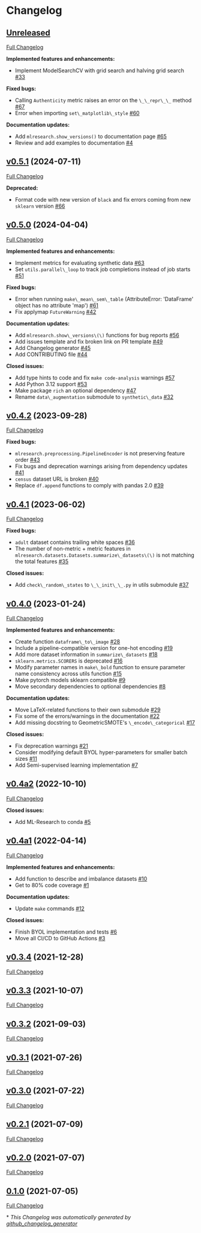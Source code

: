 # Changelog

## [Unreleased](https://github.com/joaopfonseca/ml-research/tree/HEAD)

[Full Changelog](https://github.com/joaopfonseca/ml-research/compare/v0.5.1...HEAD)

**Implemented features and enhancements:**

- Implement ModelSearchCV with grid search and halving grid search [\#33](https://github.com/joaopfonseca/ml-research/issues/33)

**Fixed bugs:**

- Calling ``Authenticity`` metric raises an error on the ``\_\_repr\_\_`` method [\#67](https://github.com/joaopfonseca/ml-research/issues/67)
- Error when importing ``set\_matplotlib\_style`` [\#60](https://github.com/joaopfonseca/ml-research/issues/60)

**Documentation updates:**

- Add `mlresearch.show_versions()` to documentation page [\#65](https://github.com/joaopfonseca/ml-research/issues/65)
- Review and add examples to documentation [\#4](https://github.com/joaopfonseca/ml-research/issues/4)

## [v0.5.1](https://github.com/joaopfonseca/ml-research/tree/v0.5.1) (2024-07-11)

[Full Changelog](https://github.com/joaopfonseca/ml-research/compare/v0.5.0...v0.5.1)

**Deprecated:**

- Format code with new version of ``black`` and fix errors coming from new ``sklearn`` version [\#66](https://github.com/joaopfonseca/ml-research/issues/66)

## [v0.5.0](https://github.com/joaopfonseca/ml-research/tree/v0.5.0) (2024-04-04)

[Full Changelog](https://github.com/joaopfonseca/ml-research/compare/v0.4.2...v0.5.0)

**Implemented features and enhancements:**

- Implement metrics for evaluating synthetic data [\#63](https://github.com/joaopfonseca/ml-research/issues/63)
- Set ``utils.parallel\_loop`` to track job completions instead of job starts [\#51](https://github.com/joaopfonseca/ml-research/issues/51)

**Fixed bugs:**

- Error when running ``make\_mean\_sem\_table`` \(AttributeError: 'DataFrame' object has no attribute 'map'\)  [\#61](https://github.com/joaopfonseca/ml-research/issues/61)
- Fix applymap `FutureWarning` [\#42](https://github.com/joaopfonseca/ml-research/issues/42)

**Documentation updates:**

- Add ``mlresearch.show\_versions\(\)`` functions for bug reports [\#56](https://github.com/joaopfonseca/ml-research/issues/56)
- Add issues template and fix broken link on PR template [\#49](https://github.com/joaopfonseca/ml-research/issues/49)
- Add Changelog generator [\#45](https://github.com/joaopfonseca/ml-research/issues/45)
- Add CONTRIBUTING file [\#44](https://github.com/joaopfonseca/ml-research/issues/44)

**Closed issues:**

- Add type hints to code and fix ``make code-analysis`` warnings [\#57](https://github.com/joaopfonseca/ml-research/issues/57)
- Add Python 3.12 support [\#53](https://github.com/joaopfonseca/ml-research/issues/53)
- Make package `rich` an optional dependency [\#47](https://github.com/joaopfonseca/ml-research/issues/47)
- Rename ``data\_augmentation`` submodule to ``synthetic\_data`` [\#32](https://github.com/joaopfonseca/ml-research/issues/32)

## [v0.4.2](https://github.com/joaopfonseca/ml-research/tree/v0.4.2) (2023-09-28)

[Full Changelog](https://github.com/joaopfonseca/ml-research/compare/v0.4.1...v0.4.2)

**Fixed bugs:**

- `mlresearch.preprocessing.PipelineEncoder` is not preserving feature order [\#43](https://github.com/joaopfonseca/ml-research/issues/43)
- Fix bugs and deprecation warnings arising from dependency updates [\#41](https://github.com/joaopfonseca/ml-research/issues/41)
- ``census`` dataset URL is broken [\#40](https://github.com/joaopfonseca/ml-research/issues/40)
- Replace ``df.append`` functions to comply with pandas 2.0 [\#39](https://github.com/joaopfonseca/ml-research/issues/39)

## [v0.4.1](https://github.com/joaopfonseca/ml-research/tree/v0.4.1) (2023-06-02)

[Full Changelog](https://github.com/joaopfonseca/ml-research/compare/v0.4.0...v0.4.1)

**Fixed bugs:**

- ``adult`` dataset contains trailing white spaces [\#36](https://github.com/joaopfonseca/ml-research/issues/36)
- The number of non-metric + metric features in ``mlresearch.datasets.Datasets.summarize\_datasets\(\)`` is not matching the total features [\#35](https://github.com/joaopfonseca/ml-research/issues/35)

**Closed issues:**

- Add ``check\_random\_states`` to ``\_\_init\_\_.py`` in utils submodule [\#37](https://github.com/joaopfonseca/ml-research/issues/37)

## [v0.4.0](https://github.com/joaopfonseca/ml-research/tree/v0.4.0) (2023-01-24)

[Full Changelog](https://github.com/joaopfonseca/ml-research/compare/v0.4a2...v0.4.0)

**Implemented features and enhancements:**

- Create function ``dataframe\_to\_image`` [\#28](https://github.com/joaopfonseca/ml-research/issues/28)
- Include a pipeline-compatible version for one-hot encoding [\#19](https://github.com/joaopfonseca/ml-research/issues/19)
- Add more dataset information in ``summarize\_datasets`` [\#18](https://github.com/joaopfonseca/ml-research/issues/18)
- ``sklearn.metrics.SCORERS`` is deprecated [\#16](https://github.com/joaopfonseca/ml-research/issues/16)
- Modify parameter names in ``make\_bold`` function to ensure parameter name consistency across utils function [\#15](https://github.com/joaopfonseca/ml-research/issues/15)
- Make pytorch models sklearn compatible [\#9](https://github.com/joaopfonseca/ml-research/issues/9)
- Move secondary dependencies to optional dependencies [\#8](https://github.com/joaopfonseca/ml-research/issues/8)

**Documentation updates:**

- Move LaTeX-related functions to their own submodule [\#29](https://github.com/joaopfonseca/ml-research/issues/29)
- Fix some of the errors/warnings in the documentation [\#22](https://github.com/joaopfonseca/ml-research/issues/22)
- Add missing docstring to GeometricSMOTE's ``\_encode\_categorical`` [\#17](https://github.com/joaopfonseca/ml-research/issues/17)

**Closed issues:**

- Fix deprecation warnings [\#21](https://github.com/joaopfonseca/ml-research/issues/21)
- Consider modifying default BYOL hyper-parameters for smaller batch sizes [\#11](https://github.com/joaopfonseca/ml-research/issues/11)
- Add Semi-supervised learning implementation [\#7](https://github.com/joaopfonseca/ml-research/issues/7)

## [v0.4a2](https://github.com/joaopfonseca/ml-research/tree/v0.4a2) (2022-10-10)

[Full Changelog](https://github.com/joaopfonseca/ml-research/compare/v0.4a1...v0.4a2)

**Closed issues:**

- Add ML-Research to conda [\#5](https://github.com/joaopfonseca/ml-research/issues/5)

## [v0.4a1](https://github.com/joaopfonseca/ml-research/tree/v0.4a1) (2022-04-14)

[Full Changelog](https://github.com/joaopfonseca/ml-research/compare/v0.3.4...v0.4a1)

**Implemented features and enhancements:**

- Add function to describe and imbalance datasets [\#10](https://github.com/joaopfonseca/ml-research/issues/10)
- Get to 80% code coverage [\#1](https://github.com/joaopfonseca/ml-research/issues/1)

**Documentation updates:**

- Update ``make`` commands [\#12](https://github.com/joaopfonseca/ml-research/issues/12)

**Closed issues:**

- Finish BYOL implementation and tests [\#6](https://github.com/joaopfonseca/ml-research/issues/6)
- Move all CI/CD to GitHub Actions [\#3](https://github.com/joaopfonseca/ml-research/issues/3)

## [v0.3.4](https://github.com/joaopfonseca/ml-research/tree/v0.3.4) (2021-12-28)

[Full Changelog](https://github.com/joaopfonseca/ml-research/compare/v0.3.3...v0.3.4)

## [v0.3.3](https://github.com/joaopfonseca/ml-research/tree/v0.3.3) (2021-10-07)

[Full Changelog](https://github.com/joaopfonseca/ml-research/compare/v0.3.2...v0.3.3)

## [v0.3.2](https://github.com/joaopfonseca/ml-research/tree/v0.3.2) (2021-09-03)

[Full Changelog](https://github.com/joaopfonseca/ml-research/compare/v0.3.1...v0.3.2)

## [v0.3.1](https://github.com/joaopfonseca/ml-research/tree/v0.3.1) (2021-07-26)

[Full Changelog](https://github.com/joaopfonseca/ml-research/compare/v0.3.0...v0.3.1)

## [v0.3.0](https://github.com/joaopfonseca/ml-research/tree/v0.3.0) (2021-07-22)

[Full Changelog](https://github.com/joaopfonseca/ml-research/compare/v0.2.1...v0.3.0)

## [v0.2.1](https://github.com/joaopfonseca/ml-research/tree/v0.2.1) (2021-07-09)

[Full Changelog](https://github.com/joaopfonseca/ml-research/compare/v0.2.0...v0.2.1)

## [v0.2.0](https://github.com/joaopfonseca/ml-research/tree/v0.2.0) (2021-07-07)

[Full Changelog](https://github.com/joaopfonseca/ml-research/compare/0.1.0...v0.2.0)

## [0.1.0](https://github.com/joaopfonseca/ml-research/tree/0.1.0) (2021-07-05)

[Full Changelog](https://github.com/joaopfonseca/ml-research/compare/c6e279cfeabf058b78f504ca4a3d7bf9dfecf8bf...0.1.0)



\* *This Changelog was automatically generated by [github_changelog_generator](https://github.com/github-changelog-generator/github-changelog-generator)*
